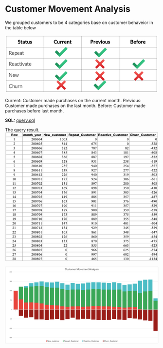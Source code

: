 # Customer Movement Analysis
We grouped customers to be 4 categories base on customer behaveior in the table below

![chart](./Table.png)

Current: Customer made purchases on the current month.
Previous: Customer made purchases on the last month.
Before: Customer made purchases before last month. 

**SQL:** [query.sql](https://github.com/watcharapon-w/BADS7105-CRM-analytics-and-intelligence/blob/main/Homework%2012%20-%20Design%20Thinking/HW12%20Design%20Thinking.pdf)

The query result.
![chart2](./Table2.png)

![chart2](./Chart.png)